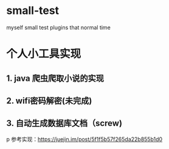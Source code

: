 # small-test
myself small test plugins that normal time

# 个人小工具实现
## 1. java 爬虫爬取小说的实现
## 2. wifi密码解密(未完成)
## 3. 自动生成数据库文档（screw)
p      参考实现：https://juejin.im/post/5f1f5b57f265da22b855b1d0


